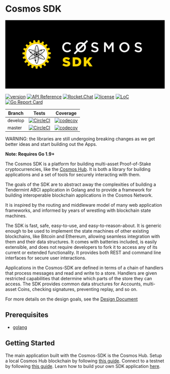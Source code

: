 # Cosmos SDK

![banner](docs/graphics/cosmos-sdk-image.png)

[![version](https://img.shields.io/github/tag/cosmos/cosmos-sdk.svg)](https://github.com/cosmos/cosmos-sdk/releases/latest)
[![API Reference](https://godoc.org/github.com/cosmos/cosmos-sdk?status.svg
)](https://godoc.org/github.com/cosmos/cosmos-sdk)
[![Rocket.Chat](https://demo.rocket.chat/images/join-chat.svg)](https://cosmos.rocket.chat/)
[![license](https://img.shields.io/github/license/cosmos/cosmos-sdk.svg)](https://github.com/cosmos/cosmos-sdk/blob/master/LICENSE)
[![LoC](https://tokei.rs/b1/github/cosmos/cosmos-sdk)](https://github.com/cosmos/cosmos-sdk)
[![Go Report Card](https://goreportcard.com/badge/github.com/cosmos/cosmos-sdk)](https://goreportcard.com/report/github.com/cosmos/cosmos-sdk)

Branch    | Tests | Coverage
----------|-------|---------
develop   | [![CircleCI](https://circleci.com/gh/cosmos/cosmos-sdk/tree/develop.svg?style=shield)](https://circleci.com/gh/cosmos/cosmos-sdk/tree/develop) | [![codecov](https://codecov.io/gh/cosmos/cosmos-sdk/branch/develop/graph/badge.svg)](https://codecov.io/gh/cosmos/cosmos-sdk)
master    | [![CircleCI](https://circleci.com/gh/cosmos/cosmos-sdk/tree/master.svg?style=shield)](https://circleci.com/gh/cosmos/cosmos-sdk/tree/master) | [![codecov](https://codecov.io/gh/cosmos/cosmos-sdk/branch/master/graph/badge.svg)](https://codecov.io/gh/cosmos/cosmos-sdk)


WARNING: the libraries are still undergoing breaking changes as we get better ideas and start building out the Apps.

**Note: Requires Go 1.9+**

The Cosmos SDK is a platform for building multi-asset Proof-of-Stake cryptocurrencies,
like the [Cosmos Hub](https://cosmos.network). It is both a library for building applications 
and a set of tools for securely interacting with them.

The goals of the SDK are to abstract away the complexities of building a Tendermint ABCI application in Golang
and to provide a framework for building interoperable blockchain applications in the Cosmos Network.

It is inspired by the routing and middleware model of many web application frameworks, and informed by years
of wrestling with blockchain state machines. 

The SDK is fast, safe, easy-to-use, and easy-to-reason-about.
It is generic enough to be used to implement the state machines of other existing blockchains,
like Bitcoin and Ethereum, allowing seamless integration with them and their data structures.
It comes with batteries included, is easily extensible, and does not require developers
to fork it to access any of its current or extended functionality.
It provides both REST and command line interfaces for secure user interactions.

Applications in the Cosmos-SDK are defined in terms of a chain of handlers that process messages
and read and write to a store. Handlers are given restricted capabilities that determine which 
parts of the store they can access. The SDK provides common data structures for Accounts,
multi-asset Coins, checking signatures, preventing replay, and so on.

For more details on the design goals, see the [Design Document]()

## Prerequisites

* [golang](https://golang.org/doc/install)

## Getting Started

The main application built with the Cosmos-SDK is the Cosmos Hub.
Setup a local Cosmos Hub blockchain by following [this guide]().
Connect to a testnet by following [this guide]().
Learn how to build your own SDK application [here]().
